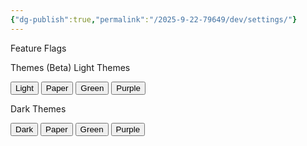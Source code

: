 ```yaml
---
{"dg-publish":true,"permalink":"/2025-9-22-79649/dev/settings/"}
---
```


Feature Flags

<p>
<div id="feature-flags"></div>
<script src="https://starryxoxo.github.io/treeajmgar/src/helpers/user/scripts/feature.js"></script>

Themes (Beta)
Light Themes
<div class="fake-button-container">
  <button id="theme-light" class="squared-button">Light</button>
  <button id="theme-paper" class="squared-button">Paper</button>
  <button id="theme-green" class="squared-button">Green</button>
  <button id="theme-purple" class="squared-button">Purple</button>
</div>

Dark Themes
<div class="fake-button-container">
  <button id="theme-default" class="squared-button">Dark</button>
  <button id="theme-dark-paper" class="squared-button">Paper</button>
  <button id="theme-dark-green" class="squared-button">Green</button>
  <button id="theme-dark-purple" class="squared-button">Purple</button>
</div>

<script src="https://starryxoxo.github.io/treeajmgar/src/helpers/user/scripts/setTheme.js" defer></script>